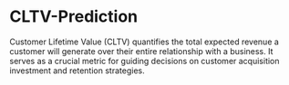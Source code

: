 # CLTV-Prediction
Customer Lifetime Value (CLTV) quantifies the total expected revenue a customer will generate over their entire relationship with a business. It serves as a crucial metric for guiding decisions on customer acquisition investment and retention strategies.
